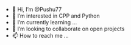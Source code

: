 - 👋 Hi, I’m @Pushu77
- 👀 I’m interested in CPP and Python
- 🌱 I’m currently learning ...
- 💞️ I’m looking to collaborate on open projects
- 📫 How to reach me ...

<!---
Pushu77/Pushu77 is a ✨ special ✨ repository because its `README.md` (this file) appears on your GitHub profile.
You can click the Preview link to take a look at your changes.
--->
